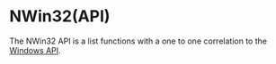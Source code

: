 # NWin32(API)


The NWin32 API is a list functions with a one to one correlation to the [Windows API](https://learn.microsoft.com/en-us/windows/win32/apiindex/windows-api-list).